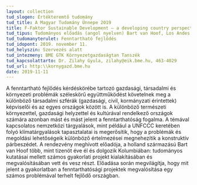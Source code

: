 ```yaml
---
layout: collection
tud_slogen: Értékteremtő tudomány
tud_title: A Magyar Tudomány Ünnepe 2019
title: F-Faktor Sustainable Development – a developing country perspective
tud_tipus: Tudományos előadás (angol nyelven) Bart van Hoof, Los Andes University, Bogota, Kolumbia
tud_tudomanyterulet: Fenntartható fejlődés
tud_idopont: 2019. november 11.
tud_helyszin: Szervezés alatt
tud_intezmeny: BME GTK Környezetgazdaságtan Tanszék
tud_kapcsolattarto: Dr. Zilahy Gyula, zilahy@eik.bme.hu, 463-4029
tud_url: http:\\kornygazd.bme.hu
date: 2019-11-11
---
```

A fenntartható fejlődés kérdéskörébe tartozó gazdasági, társadalmi és környezeti problémák széleskörű együttműködést követelnek meg a különböző társadalmi szférák (gazdasági, civil, kormányzati érintettek) képviselői és az egyes országok között is.
A különböző természeti környezettel, gazdasági helyzettel és kultúrával rendelkező országok számára azonban mást és mást jelent a fenntarthatóság fogalma. A témával kapcsolatos nemzetközi tárgyalások, mint például a UNFCCC keretében folyó klímatárgyalások tapasztalatai is megerősítik, hogy a problémák és megoldási lehetőségeik különböző értelmezései megnehezítik a konstruktív párbeszédet.
A rendezvény meghívott előadója, a holland származású Bart van Hoof több, mint tizenöt éve él és dolgozik Kolumbiában: tudományos kutatásai mellett számos gyakorlati projekt kialakításában és megvalósításában vett és vesz részt. Előadása során megvilágítja, hogy mit jelent a gyakorlatban a fenntarthatósági projektek megvalósítása egy számos problémával terhelt fejlődő országban.
